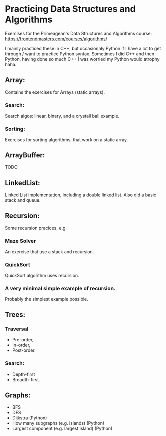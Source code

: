 # Practicing Data Structures and Algorithms
Exercises for the Primeagean's Data Structures and Algorithms course: https://frontendmasters.com/courses/algorithms/ 

I mainly practiced these in C++, but occasionaly Python if I have a lot to get through / want to practice Python syntax. 
Sometimes I did C++ and then Python, having done so much C++ I was worried my Python would atrophy haha.

## Array: 
Contains the exercises for Arrays (static arrays).

### Search:
Search algos: linear, binary, and a crystall ball example.

### Sorting:
Exercises for sorting algorithms, that work on a static array.

## ArrayBuffer:
TODO

## LinkedList:
Linked List implementation, including a double linked list. Also did a basic stack and queue.

## Recursion:
Some recursion pracices, e.g.

### Maze Solver
An exercise that use a stack and recursion.

### QuickSort
QuickSort algorithm uses recursion.

### A very minimal simple example of recursion.
Probably the simplest example possible.

## Trees:
### Traversal 
- Pre-order,
- In-order,
- Post-order.

### Search:
- Depth-first
- Breadth-first.

## Graphs:
- BFS
- DFS
- Dijkstra (Python)
- How many subgraphs (e.g. islands) (Python)
- Largest component (e.g. largest island) (Python)
